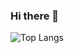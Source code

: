 ### Hi there 👋
![Top Langs](https://github-readme-stats.vercel.app/api/top-langs/?username=CharalambosIoannou&theme=tokyonight)
<!--
**pholpaphankorn/pholpaphankorn** is a ✨ _special_ ✨ repository because its `README.md` (this file) appears on your GitHub profile.

Here are some ideas to get you started:

- 🔭 I’m currently working on ...
- 🌱 I’m currently learning ...
- 👯 I’m looking to collaborate on ...
- 🤔 I’m looking for help with ...
- 💬 Ask me about ...
- 📫 How to reach me: ...
- 😄 Pronouns: ...
- ⚡ Fun fact: ...
-->

